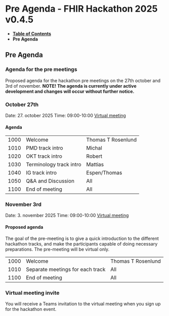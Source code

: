# Pre Agenda - FHIR Hackathon 2025 v0.4.5

* [**Table of Contents**](toc.md)
* **Pre Agenda**

## Pre Agenda

### Agenda for the pre meetings

Proposed agenda for the hackathon pre meetings on the 27th october and 3rd of november.
 **NOTE! The agenda is currently under active development and changes will occur without further notice.**

### October 27th

Date: 27. october 2025
 Time: 09:00-10:00
 [Virtual meeting](https://hl7norway.github.io/FHIR-hackathon-2025/currentbuild/FHIR-Hackathon-pre-meeting-1.ics)

#### Agenda

| | | |
| :--- | :--- | :--- |
| 1000 | Welcome | Thomas T Rosenlund |
| 1010 | PMD track intro | Michal |
| 1020 | OKT track intro | Robert |
| 1030 | Terminology track intro | Mattias |
| 1040 | IG track intro | Espen/Thomas |
| 1050 | Q&A and Discussion | All |
| 1100 | End of meeting | All |

### November 3rd

Date: 3. november 2025
 Time: 09:00-10:00
 [Virtual meeting](https://hl7norway.github.io/FHIR-hackathon-2025/currentbuild/FHIR-Hackathon-pre-meeting-2.ics)

#### Proposed agenda

The goal of the pre-meeting is to give a quick introduction to the different hackathon tracks, and make the participants capable of doing necessary preparations. The pre-meeting will be virtual only.

| | | |
| :--- | :--- | :--- |
| 1000 | Welcome | Thomas T Rosenlund |
| 1010 | Separate meetings for each track | All |
| 1100 | End of meeting | All |

### Virtual meeting invite

You will receive a Teams invitation to the virtual meeting when you sign up for the hackathon event.

